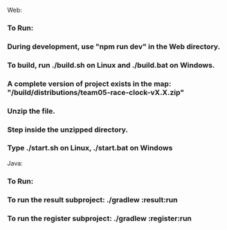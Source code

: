 Web:
### To Run:

### During development, use "npm run dev" in the Web directory.

### To build, run ./build.sh on Linux and ./build.bat on Windows.

### A complete version of project exists in the map: "/build/distributions/team05-race-clock-vX.X.zip"

### Unzip the file.

### Step inside the unzipped directory.

### Type ./start.sh on Linux, ./start.bat on Windows

Java:
### To Run:

### To run the result subproject: ./gradlew :result:run

### To run the register subproject: ./gradlew :register:run
